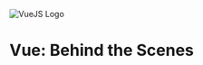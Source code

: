 ![VueJS Logo](https://cdn.iconscout.com/icon/free/png-256/vue-282497.png)

# Vue: Behind the Scenes
